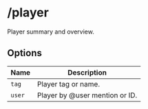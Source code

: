 # /player

Player summary and overview.

## Options

| Name | Description |
|------|-------------|
| `tag` | Player tag or name. |
| `user` | Player by @user mention or ID. |


